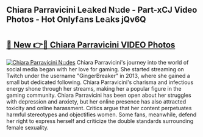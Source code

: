 ## Chiara Parravicini Le𝚊ked N𝚞de - Part-xCJ Video Photos - Hot Onlyf𝚊ns Le𝚊ks jQv6Q

# <h2><a href="http://ac11328.deff.icu/?id=Chiara+Parravicini">🔗 New 👉🔴 Chiara Parravicini VIDEO Photos</a></h2>

[![Chiara Parravicini N𝚞des](https://i.imgur.com/rIISA9y.gif)](http://ac11328.deff.icu/?id=Chiara+Parravicini)
Chiara Parravicini's journey into the world of social media began with her love for gaming. She started streaming on Twitch under the username "GingerBreaker" in 2013, where she gained a small but dedicated following. Chiara Parravicini's charisma and infectious energy shone through her streams, making her a popular figure in the gaming community. Chiara Parravicini has been open about her struggles with depression and anxiety, but her online presence has also attracted toxicity and online harassment. Critics argue that her content perpetuates harmful stereotypes and objectifies women. Some fans, meanwhile, defend her right to express herself and criticize the double standards surrounding female sexuality.
